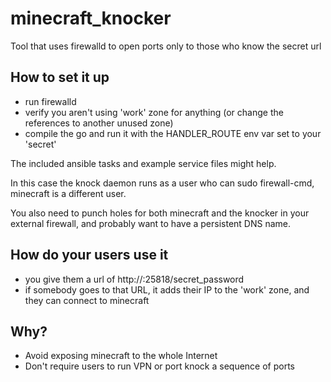 # minecraft_knocker
Tool that uses firewalld to open ports only to those who know the secret url


## How to set it up

- run firewalld
- verify you aren't using 'work' zone for anything (or change the references to another unused zone)
- compile the go and run it with the HANDLER_ROUTE env var set to your 'secret'

The included ansible tasks and example service files might help.

In this case the knock daemon runs as a user who can sudo firewall-cmd, minecraft is a different user.

You also need to punch holes for both minecraft and the knocker in your external firewall, and probably want to have a persistent DNS name.

## How do your users use it

- you give them a url of http://<my ip or hostname>:25818/secret_password
- if somebody goes to that URL, it adds their IP to the 'work' zone, and they can connect to minecraft


## Why?

- Avoid exposing minecraft to the whole Internet
- Don't require users to run VPN or port knock a sequence of ports

